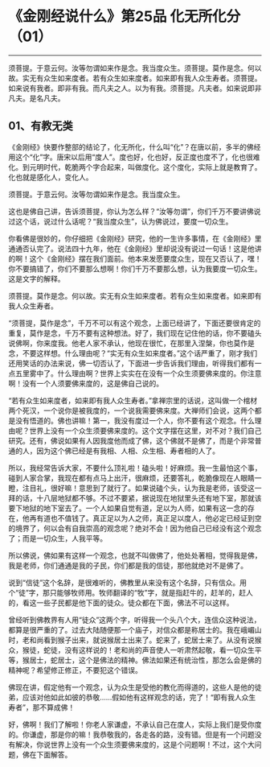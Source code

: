 # 《金刚经说什么》第25品 化无所化分（01）

------

须菩提。于意云何。汝等勿谓如来作是念。我当度众生。须菩提。莫作是念。何以故。实无有众生如来度者。若有众生如来度者。如来即有我人众生寿者。须菩提。如来说有我者。即非有我。而凡夫之人。以为有我。须菩提。凡夫者。如来说即非凡夫。是名凡夫。

## 01、有教无类

《金刚经》快要作整部的结论了，化无所化，什么叫“化”？在唐以前，多半的佛经用这个“化”字。唐宋以后用“度人”。度也好，化也好，反正度也度不了，化也很难化。到元明时代，乾脆两个字合起来，叫做度化。这个度化，实际上就是教育了。化也就是感化人，变化人。

须菩提。于意云何。汝等勿谓如来作是念。我当度众生。

这也是佛自己讲，告诉须菩提，你认为怎么样？“汝等勿谓”，你们千万不要讲佛说过这个话，说过什么话呢？“我当度众生”，认为佛说过，要度一切众生。

你看佛是很妙的，你仔细把《金刚经》研究，他的一生许多事情，在《金刚经》里通通否认完了。说法四十九年，他在《金刚经》里却说没有说过一句话！这是他讲的啊！这个《金刚经》摆在我们面前。他本来发愿要度众生，现在又否认了，嘿！你不要搞错了，你们不要那么想啊！你们千万不要那么想，认为我要度一切众生。这是文字的解释。

须菩提。莫作是念。何以故。实无有众生如来度者。若有众生如来度者。如来即有我人众生寿者。

“须菩提，莫作是念”，千万不可以有这个观念，上面已经讲了，下面还要很肯定的重复，莫作是念，千万不要有这种想法。好了，我们现在记住他的话，你不要磕头说佛啊，你来度我。他老人家不承认，他现在很忙，在那里入涅槃，你也莫作是念，不要这样想。什么理由呢？“实无有众生如来度者。”这个话严重了，刚才我们还用笑话的办法来说，佛一切否认了，下面进一步告诉我们理由，听得我们都有一点五里雾中了。什么理由啊？世界上实实在在没有一个众生须要佛来度的。你注意啊！没有一个人须要佛来度的，这是佛自己说的。

“若有众生如来度者，如来即有我人众生寿者。”拿禅宗里的话说，这叫做一个棺材两个死汉，一个说你是被我度的，一个说我需要佛来度。大禅师们会说，这两个都是没有悟道的。佛也讲嘛！第一，我没有度过一个人，你不要有这个观念。什么理由呢？世界上没有一个众生须要佛来度的。这个文字摆在这里，对不对？我们自己研究。还有，佛说如果有人因我度他而成了佛，这个佛就不是佛了，而是个非常普通的人，因为这个佛已经是有我相、人相、众生相、寿者相的人了。

所以，我经常告诉大家，不要什么顶礼啦！磕头啦！好麻烦。我一生最怕这个事，碰到人家合掌，我现在都有点马上出汗，很麻烦，还要答礼，乾脆像现在人眼睛一瞪，注目礼，很好嘛！意思到了就行了。如果说磕个头，认为我是老师，该受这一拜的话，十八层地狱都不够。不过不要紧，据说现在地狱里头还有地下室，那就该要下地狱的地下室去了。一个人如果自觉有道，足以为人师，如果有这一念的存在，他再有道也不值钱了。真正足以为人之师，真正足以度人，他必定已经证到空的境界了，何以会有自我崇高的观念呢？绝对不会！因为他自己已经没有这个观念了；而是一切众生，人我平等。

所以佛说，佛如果有这样一个观念，也就不叫做佛了，他处处著相，觉得我是佛，我是老师，你们通通是我的子民，你们都是我的信徒，那他就绝对不是佛了。

说到“信徒”这个名辞，是很难听的，佛教里从来没有这个名辞，只有信众。用个“徒”字，那只能够牧师用。牧师翻译的“牧”字，就是指赶牛的，赶羊的，赶人的，看这一些子民都是他下面的徒众。徒众都在下面，佛法不可以这样。

曾经听到佛教界有人用“徒众”这两个字，听得我一个头八个大，连信众这种说法，都算是很严重的了。过去大陆随便那一个庙子，对信众都是称居士的。我在峨嵋山时，老和尚看到猴子出来，就说猴居士出来了。蛇来了，蛇居士来了。从没有说猴众，猴徒，蛇徒，没有这样说的！老和尚的声音使人一听肃然起敬，看一切众生平等，猴居士，蛇居士，这个是佛法的精神。佛法如果还有统治性，那怎么会是佛的精神呢？希望修正修正，不要犯这个错误。

佛现在讲，假定他有一个观念，认为众生是受他的教化而得道的，这些人是他的徒弟，应该对他如此如彼的恭敬……假如他有这样观念的话，完了！“即有我人众生寿者”，那不算成佛！

好，佛啊！我们了解啦！你老人家谦虚，不承认自己在度人，实际上我们是受你度的。你谦虚，那是你的嘛！我恭敬我的，各走各的路，没有错。但是有一个问题没有解决，你说世界上没有一个众生须要佛来度的，这是个问题啊！不过，这个大问题，佛在下面解答。

